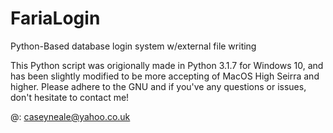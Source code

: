 # FariaLogin
Python-Based database login system w/external file writing

This Python script was origionally made in Python 3.1.7 for Windows 10, and has been slightly modified to be more accepting of MacOS High Seirra and higher.
Please adhere to the GNU and if you've any questions or issues, don't hesitate to contact me!

@: caseyneale@yahoo.co.uk
